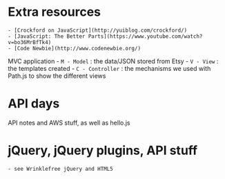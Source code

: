 # Extra resources

	- [Crockford on JavaScript](http://yuiblog.com/crockford/)
	- [JavaScript: The Better Parts](https://www.youtube.com/watch?v=bo36MrBfTk4)
	- [Code Newbie](http://www.codenewbie.org/)

MVC application
    - `M - Model` : the data/JSON stored from Etsy
    - `V - View` : the templates created
    - `C - Controller` : the mechanisms we used with Path.js to show the different views

# API days

API notes and AWS stuff, as well as hello.js

# jQuery, jQuery plugins, API stuff

	- see Wrinklefree jQuery and HTML5
